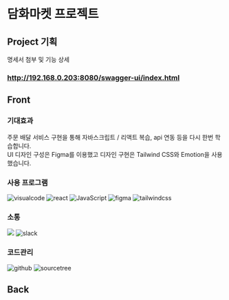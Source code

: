 # 담화마켓 프로젝트

## Project 기획

명세서 첨부 및 기능 상세

### http://192.168.0.203:8080/swagger-ui/index.html



## Front

### 기대효과
주문 배달 서비스 구현을 통해 자바스크립트 / 리액트 복습, api 연동 등을 다시 한번 학습합니다. <br/>
UI 디자인 구성은 Figma를 이용했고 디자인 구현은 Tailwind CSS와 Emotion을 사용했습니다.

### 사용 프로그램

![visualcode](https://img.shields.io/badge/visualstudiocode-blue.svg?style=for-the-badge&logo=visualstudiocode&logoColor=white&logoWidth=20)
![react](https://img.shields.io/badge/react-61DAFB.svg?style=for-the-badge&logo=react&logoColor=white&logoWidth=20)
![JavaScript](https://img.shields.io/badge/javascript-F7DF1E.svg?style=for-the-badge&logo=javascript&logoColor=white)
![figma](https://img.shields.io/badge/figma-F24E1E.svg?style=for-the-badge&logo=figma&logoColor=white)
![tailwindcss](https://img.shields.io/badge/tailwindcss-06B6D4.svg?style=for-the-badge&logo=tailwindcss&logoColor=white)<br/>
### 소통
<a href="https://tourmaline-atlasaurus-77b.notion.site/FB-1-50dbb3df74e040c394809ad8e97b4927"><img src="https://img.shields.io/badge/notion-000000.svg?style=for-the-badge&logo=notion&logoColor=white&link=https://tourmaline-atlasaurus-77b.notion.site/FB-1-50dbb3df74e040c394809ad8e97b4927"></a>
![slack](https://img.shields.io/badge/slack-4A154B.svg?style=for-the-badge&logo=slack&logoColor=white&logoWidth=20) <br/>
### 코드관리
![github](https://img.shields.io/badge/github-181717.svg?style=for-the-badge&logo=github&logoColor=white&logoWidth=20)
![sourcetree](https://img.shields.io/badge/sourcetree-0052CC.svg?style=for-the-badge&logo=sourcetree&logoColor=white&logoWidth=20) <br/>


## Back

